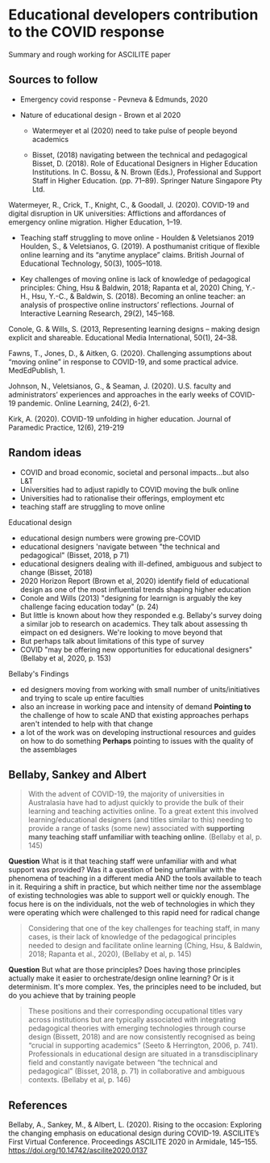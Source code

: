 # Educational developers contribution to the COVID response

Summary and rough working for ASCILITE paper

## Sources to follow

- Emergency covid response - Pevneva & Edmunds, 2020

- Nature of educational design - Brown et al 2020
  - Watermeyer et al (2020) need to take pulse of people beyond academics

  - Bisset, (2018) navigating between the technical and pedagogical
  Bisset, D. (2018). Role of Educational Designers in Higher Education Institutions. In C. Bossu, & N. Brown (Eds.), Professional and Support Staff in Higher Education. (pp. 71–89). Springer Nature Singapore Pty Ltd.

Watermeyer, R., Crick, T., Knight, C., & Goodall, J. (2020). COVID-19 and digital disruption in UK universities: Afflictions and affordances of emergency online migration. Higher Education, 1–19.

- Teaching staff struggling to move online - Houlden & Veletsianos 2019
Houlden, S., & Veletsianos, G. (2019). A posthumanist critique of flexible online learning and its “anytime anyplace” claims. British Journal of Educational Technology, 50(3), 1005–1018.

- Key challenges of moving online is lack of knowledge of pedagogical principles: Ching, Hsu & Baldwin, 2018; Rapanta et al, 2020)
Ching, Y.-H., Hsu, Y.-C., & Baldwin, S. (2018). Becoming an online teacher: an analysis of prospective online instructors’ reflections. Journal of Interactive Learning Research, 29(2), 145–168.


Conole, G. & Wills, S. (2013, Representing learning designs – making design explicit and shareable.
Educational Media International, 50(1), 24–38.

Fawns, T., Jones, D., & Aitken, G. (2020). Challenging assumptions about “moving online” in response to COVID-19, and some practical advice. MedEdPublish, 1.

Johnson, N., Veletsianos, G., & Seaman, J. (2020). U.S. faculty and administrators’ experiences and approaches in the early weeks of COVID-19 pandemic. Online Learning, 24(2), 6-21.

Kirk, A. (2020). COVID-19 unfolding in higher education. Journal of Paramedic Practice, 12(6), 219-219

## Random ideas

- COVID and broad economic, societal and personal impacts...but also L&T
- Universities had to adjust rapidly to COVID moving the bulk online
- Universities had to rationalise their offerings, employment etc
- teaching staff are struggling to move online

Educational design 
- educational design numbers were growing pre-COVID
- educational designers 'navigate between "the technical and pedagogical" (Bisset, 2018, p 71)
- educational designers dealing with ill-defined, ambiguous and subject to change (Bisset, 2018)
- 2020 Horizon Report (Brown et al, 2020) identify field of educational design as one of the most influential trends shaping higher education
- Conole and Wills (2013) "designing for learnign is arguably the key challenge facing education today" (p. 24)
- But little is known about how they responded e.g. Bellaby's survey doing a similar job to research on academics.  They talk about assessing th eimpact on ed designers. We're looking to move beyond that
- But perhaps talk about limitations of this type of survey
- COVID "may be offering new opportunities for educational designers" (Bellaby et al, 2020, p. 153)

Bellaby's Findings
- ed designers moving from working with small number of units/initiatives and trying to scale up entire faculties
- also an increase in working pace and intensity of demand **Pointing to** the challenge of how to scale AND that existing approaches perhaps aren't intended to help with that change
- a lot of the work was on developing instructional resources and guides on how to do something **Perhaps** pointing to issues with the quality of the assemblages


## Bellaby, Sankey and Albert

> With the advent of COVID-19, the majority of universities in Australasia have had to adjust quickly to provide the bulk of their learning and teaching activities online. To a great extent this involved learning/educational designers (and titles similar to this) needing to provide a range of tasks (some new) associated with **supporting many teaching staff unfamiliar with teaching online**. (Bellaby et al, p. 145)

**Question** What is it that teaching staff were unfamiliar with and what support was provided? Was it a question of being unfamiliar with the phenomena of teaching in a different media AND the tools available to teach in it. Requiring a shift in practice, but which neither time nor the assemblage of existing technologies was able to support well or quickly enough.  The focus here is on the individuals, not the web of technologies in which they were operating which were challenged to this rapid need for radical change

> Considering that one of the key challenges for teaching staff, in many cases, is their lack of knowledge of the pedagogical principles needed to design and facilitate online learning (Ching, Hsu, & Baldwin, 2018; Rapanta et al., 2020),   (Bellaby et al, p. 145)

**Question** But what are those principles? Does having those principles actually make it easier to orchestrate/design online learning? Or is it determinism. It's more complex. Yes, the principles need to be included, but do you achieve that by training people

> These positions and their corresponding occupational titles vary across institutions but are typically associated with integrating pedagogical theories with emerging technologies through course design (Bissett, 2018) and are now consistently recognised as being “crucial in supporting academics” (Seeto & Herrington, 2006, p. 741). Professionals in educational design are situated in a transdisciplinary field and constantly navigate between “the technical and pedagogical” (Bisset, 2018, p. 71) in collaborative and ambiguous contexts. (Bellaby et al, p. 146)

## References

Bellaby, A., Sankey, M., & Albert, L. (2020). Rising to the occasion: Exploring the changing emphasis on educational design during COVID-19. ASCILITE’s First Virtual Conference. Proceedings ASCILITE 2020 in Armidale, 145–155. https://doi.org/10.14742/ascilite2020.0137